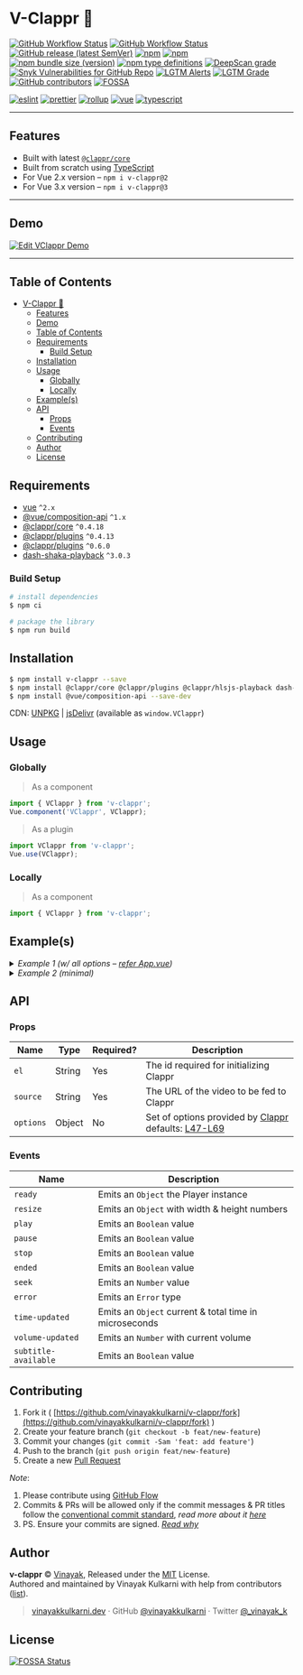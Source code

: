 # V-Clappr 🎥

[![GitHub Workflow Status](https://img.shields.io/github/workflow/status/vinayakkulkarni/v-clappr/ci?logo=github-actions)](https://github.com/vinayakkulkarni/v-clappr/actions/workflows/ci.yml)
[![GitHub Workflow Status](https://img.shields.io/github/workflow/status/vinayakkulkarni/v-clappr/Ship%20js%20trigger?label=⛴%20Ship.js%20trigger)](https://github.com/vinayakkulkarni/v-clappr/actions/workflows/shipjs-trigger.yml)
[![GitHub release (latest SemVer)](https://img.shields.io/github/v/release/vinayakkulkarni/v-clappr?sort=semver&logo=github)](https://github.com/vinayakkulkarni/v-clappr/releases)
[![npm](https://img.shields.io/npm/v/v-clappr?logo=npm)](https://www.npmjs.com/package/v-clappr)
[![npm](https://img.shields.io/npm/dm/v-clappr?logo=npm)](http://npm-stat.com/charts.html?package=v-clappr)
[![npm bundle size (version)](https://img.shields.io/bundlephobia/min/v-clappr/latest)](https://bundlephobia.com/package/v-clappr@latest)
[![npm type definitions](https://img.shields.io/npm/types/v-clappr)](https://github.com/vinayakkulkarni/v-clappr/blob/master/package.json)
[![DeepScan grade](https://deepscan.io/api/teams/9055/projects/11603/branches/309654/badge/grade.svg)](https://deepscan.io/dashboard#view=project&tid=9055&pid=11603&bid=309654)
[![Snyk Vulnerabilities for GitHub Repo](https://img.shields.io/snyk/vulnerabilities/github/vinayakkulkarni/v-clappr)](https://snyk.io/test/github/vinayakkulkarni/v-clappr)
[![LGTM Alerts](https://img.shields.io/lgtm/alerts/github/vinayakkulkarni/v-clappr?logo=lgtm)](https://lgtm.com/projects/g/vinayakkulkarni/v-clappr/alerts/)
[![LGTM Grade](https://img.shields.io/lgtm/grade/javascript/github/vinayakkulkarni/v-clappr?logo=lgtm)](https://lgtm.com/projects/g/vinayakkulkarni/v-clappr/context:javascript)
[![GitHub contributors](https://img.shields.io/github/contributors/vinayakkulkarni/v-clappr)](https://github.com/vinayakkulkarni/v-clappr/graphs/contributors)
[![FOSSA](https://app.fossa.io/api/projects/git%2Bgithub.com%2Fvinayakkulkarni%2Fv-clappr.svg?type=shield)](https://app.fossa.io/projects/git%2Bgithub.com%2Fvinayakkulkarni%2Fv-clappr?ref=badge_shield)

[![eslint](https://img.shields.io/npm/dependency-version/v-clappr/dev/eslint?logo=eslint)](https://eslint.org/)
[![prettier](https://img.shields.io/npm/dependency-version/v-clappr/dev/prettier?logo=prettier)](https://prettier.io/)
[![rollup](https://img.shields.io/npm/dependency-version/v-clappr/dev/rollup?logo=rollup.js)](https://rollupjs.org/guide/en/)
[![vue](https://img.shields.io/npm/dependency-version/v-clappr/dev/vue?logo=vue.js)](https://vuejs.org/)
[![typescript](https://img.shields.io/npm/dependency-version/v-clappr/dev/typescript?logo=TypeScript)](https://www.typescriptlang.org/)


---
## Features

- Built with latest [`@clappr/core`](https://www.npmjs.com/package/@clappr/core)
- Built from scratch using [TypeScript](https://www.typescriptlang.org)
- For Vue 2.x version – `npm i v-clappr@2`
- For Vue 3.x version – `npm i v-clappr@3`

---
## Demo 

[![Edit VClappr Demo](https://codesandbox.io/static/img/play-codesandbox.svg)](http://bit.ly/v-clappr)

---

## Table of Contents

- [V-Clappr 🎥](#v-clappr-)
  - [Features](#features)
  - [Demo](#demo)
  - [Table of Contents](#table-of-contents)
  - [Requirements](#requirements)
    - [Build Setup](#build-setup)
  - [Installation](#installation)
  - [Usage](#usage)
    - [Globally](#globally)
    - [Locally](#locally)
  - [Example(s)](#examples)
  - [API](#api)
    - [Props](#props)
    - [Events](#events)
  - [Contributing](#contributing)
  - [Author](#author)
  - [License](#license)


## Requirements

- [vue](https://vuejs.org/) `^2.x`
- [@vue/composition-api](https://v3.vuejs.org/guide/composition-api-introduction.html) `^1.x`
- [@clappr/core](https://www.npmjs.com/package/@clappr/core) `^0.4.18`
- [@clappr/plugins](https://www.npmjs.com/package/@clappr/core) `^0.4.13`
- [@clappr/plugins](https://www.npmjs.com/package/@clappr/hlsjs-playback) `^0.6.0`
- [dash-shaka-playback](https://www.npmjs.com/package/dash-shaka-playback) `^3.0.3`

### Build Setup

``` bash
# install dependencies
$ npm ci

# package the library
$ npm run build
```
## Installation

```bash
$ npm install v-clappr --save
$ npm install @clappr/core @clappr/plugins @clappr/hlsjs-playback dash-shaka-playback --save
$ npm install @vue/composition-api --save-dev
```

CDN: [UNPKG](https://unpkg.com/v-clappr/dist/) | [jsDelivr](https://cdn.jsdelivr.net/npm/v-clappr/dist/) (available as `window.VClappr`)

## Usage

### Globally
> As a component
```javascript
import { VClappr } from 'v-clappr';
Vue.component('VClappr', VClappr);
```
> As a plugin
```javascript
import VClappr from 'v-clappr';
Vue.use(VClappr);
```

### Locally
> As a component
```javascript
import { VClappr } from 'v-clappr';
```

## Example(s)

<details>
<summary>
<em>Example 1 (w/ all options – <a href="./examples/App.vue">refer App.vue</a>)</em>
</summary>

HTML
```html
  <v-clappr
    el="player"
    :source="source"
    :options="options"
    @init="oninit"
    @ready="onready"
    @play="onplay"
    @pause="onpause"
    @stop="onstop"
    @ended="onended"
    @fullscreen="onfullscreen"
    @resize="onresize"
    @seek="onseek"
    @timeupdate="ontimeupdate"
    @volumeupdate="onvolumeupdate"
    @error="onerror"
  />
```

JS
```javascript
import { VClappr } from 'v-clappr';

Vue.component('example-component', {
  components: {
    VClappr,
  },
  data: () => ({
    source:'https://your.site/yourfile.mp4',
    options: {
      width: '100%',
      height: '100%',
      autoPlay: false,
      mute: false,
      loop: false,
      language: 'en-US',
      playbackNotSupportedMessage: 'Playback not supported',
      autoSeekFromUrl: true,
      includeResetStyle: true,
      playback: {
        preload: 'metadata',
        disableContextMenu: true,
        controls: false,
        crossOrigin: null,
        playInline: false,
        minimumDvrSize: null,
        externalTracks: [],
        hlsjsConfig: {},
        shakaConfiguration: {},
      },
      poster: 'https://picsum.photos/3840/2160',
    },
    clappr: null,
  }),
  methods: {
    oninit(clappr) {
      this.clappr = clappr;
    },
    onready(event) {
      console.log('inside hook: onready', event);
    },
    onplay(event) {
      console.log('inside hook: onplay', event);
    },
    onpause(event) {
      console.log('inside hook: onpause', event);
    },
    onstop(event) {
      console.log('inside hook: onstop', event);
    },
    onended(event) {
      console.log('inside hook: onended', event);
    },
    onfullscreen(isBool) {
      console.log('player fullscreen?', isBool);
    },
    onresize(resize) {
      console.log('Resized object', resize);
    },
    onseek(time) {
      console.log('on seek, time in seconds:', time);
    },
    ontimeupdate(progress) {
      console.log('Progress of played video:', progress);
    },
    onvolumeupdate(volume) {
      console.log('Volume updated, current volume:', volume);
    },
    onerror(e) {
      console.log('le error:', e);
    },
  },
});
```

</details>

<details>
<summary>
<em>Example 2 (minimal)</em>
</summary>

HTML
```html
  <v-clappr
    el="mycustomid"
    :source="source"
  />
```
JS
```javascript
import { VClappr } from 'v-clappr';

Vue.component('example-component', {
  components: {
    VClappr,
  },
  data: () => ({
    source:'http://commondatastorage.googleapis.com/gtv-videos-bucket/sample/BigBuckBunny.mp4',
  }),
});
```

</details>

## API
### Props

| Name            | Type   | Required? | Description                                                 |
| --------------  | ------ | --------- | ----------------------------------------------------------- |
| `el`     | String | Yes        | The id required for initializing Clappr    |
| `source`  | String | Yes        | The URL of the video to be fed to Clappr  |
| `options` | Object | No        | Set of options provided by [Clappr](https://github.com/clappr/clappr-core#hammer_and_wrench-configuration) defaults: [L47-L69](src/VClappr.vue#L47-L69) |

### Events

| Name                 | Description                                                                 |
| -------------------- | --------------------------------------------------------------------------- |
| `ready` | Emits an `Object` the Player instance |
| `resize` |  Emits an `Object` with width & height numbers |
| `play` |  Emits an `Boolean` value |
| `pause` |  Emits an `Boolean` value |
| `stop` |  Emits an `Boolean` value |
| `ended` | Emits an `Boolean` value |
| `seek` | Emits an `Number` value  |
| `error` | Emits an `Error` type |
| `time-updated` | Emits an `Object` current & total time in microseconds |
| `volume-updated` | Emits an `Number` with current volume |
| `subtitle-available` | Emits an `Boolean` value |

## Contributing 

1. Fork it ( [https://github.com/vinayakkulkarni/v-clappr/fork](https://github.com/vinayakkulkarni/v-clappr/fork) )
2. Create your feature branch (`git checkout -b feat/new-feature`)
3. Commit your changes (`git commit -Sam 'feat: add feature'`)
4. Push to the branch (`git push origin feat/new-feature`)
5. Create a new [Pull Request](https://github.com/vinayakkulkarni/v-clappr/compare)

_Note_: 
1. Please contribute using [GitHub Flow](https://guides.github.com/introduction/flow/)
2. Commits & PRs will be allowed only if the commit messages & PR titles follow the [conventional commit standard](https://www.conventionalcommits.org/), _read more about it [here](https://github.com/conventional-changelog/commitlint/tree/master/%40commitlint/config-conventional#type-enum)_
3. PS. Ensure your commits are signed. _[Read why](https://withblue.ink/2020/05/17/how-and-why-to-sign-git-commits.html)_


## Author

**v-clappr** &copy; [Vinayak](https://vinayakkulkarni.dev), Released under the [MIT](./LICENSE) License.<br>
Authored and maintained by Vinayak Kulkarni with help from contributors ([list](https://github.com/vinayakkulkarni/v-clappr/contributors)).

> [vinayakkulkarni.dev](https://vinayakkulkarni.dev) · GitHub [@vinayakkulkarni](https://github.com/vinayakkulkarni) · Twitter [@\_vinayak_k](https://twitter.com/_vinayak_k)


## License
[![FOSSA Status](https://app.fossa.io/api/projects/git%2Bgithub.com%2Fvinayakkulkarni%2Fv-clappr.svg?type=large)](https://app.fossa.io/projects/git%2Bgithub.com%2Fvinayakkulkarni%2Fv-clappr?ref=badge_large)
